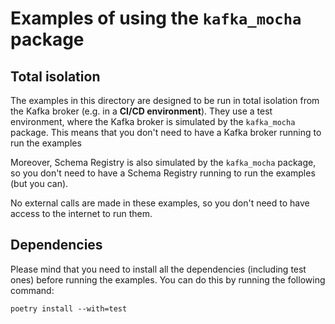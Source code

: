 # Examples of using the `kafka_mocha` package

## Total isolation

The examples in this directory are designed to be run in total isolation from the Kafka broker (e.g. in a **CI/CD
environment**). They use a test environment, where the Kafka broker is simulated by the `kafka_mocha` package. This
means that you don't need to have a Kafka broker running to run the examples

Moreover, Schema Registry is also simulated by the `kafka_mocha` package, so you don't need to have a Schema Registry
running to run the examples (but you can).

No external calls are made in these examples, so you don't need to have access to the internet to run them.

## Dependencies

Please mind that you need to install all the dependencies (including test ones) before running the examples. You can do
this by running the following command:

```shell
poetry install --with=test
```
